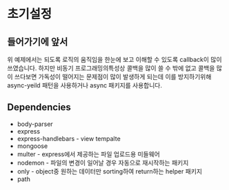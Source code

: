 # 초기설정


## 들어가기에 앞서
위 예제에서는 되도록 로직의 움직임을 한눈에 보고 이해할 수 있도록 callback이 많이 쓰였습니다. 하지만 비동기 프로그래밍의특성상 콜백을 많이 쓸 수 밖에 없고 콜백을 많이 쓰다보면 가독성이 떨어지는 문제점이 많이 발생하게 되는데 이를 방지하기위해 async-yeild 패턴을 사용하거나 async 패키지를 사용합니다.


## Dependencies


- body-parser
- express
- express-handlebars - view tempalte
- mongoose
- multer - express에서 제공하는 파일 업로드용 미들웨어
- nodemon - 파일의 변경이 일어날 경우 자동으로 재시작하는 패키지
- only - object중 원하는 데이터만 sorting하여 return하는 helper 패키지
- path
















